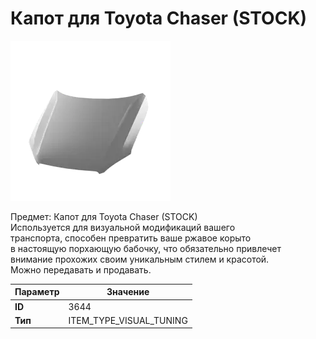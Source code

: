 # Капот для Toyota Chaser (STOCK)

![Item Image](../img/3644.webp?raw=true)

Предмет: Капот для Toyota Chaser (STOCK)<br>Используется для визуальной модификаций вашего<br>транспорта, способен превратить ваше ржавое корыто<br>в настоящую порхающую бабочку, что обязательно привлечет<br>внимание прохожих своим уникальным стилем и красотой.<br>Можно передавать и продавать.


| Параметр | Значение |
|----------|----------|
| **ID** | 3644 |
| **Тип** | ITEM_TYPE_VISUAL_TUNING |

